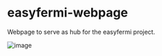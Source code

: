 # easyfermi-webpage
Webpage to serve as hub for the easyfermi project.

![image](https://github.com/clodoN1109/easyfermi-webpage/assets/104923248/5c642a50-5279-4b9b-89da-4aa7ea503abb)
